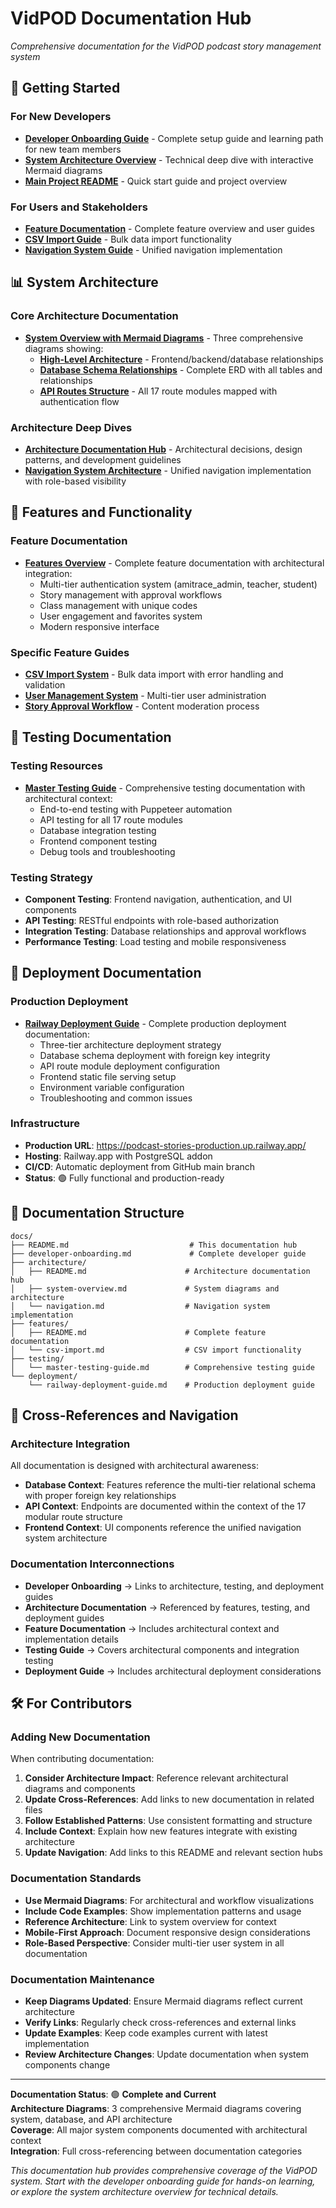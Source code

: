 # VidPOD Documentation Hub

*Comprehensive documentation for the VidPOD podcast story management system*

## 🚀 Getting Started

### For New Developers
- **[Developer Onboarding Guide](./developer-onboarding.md)** - Complete setup guide and learning path for new team members
- **[System Architecture Overview](./architecture/system-overview.md)** - Technical deep dive with interactive Mermaid diagrams
- **[Main Project README](../README.md)** - Quick start guide and project overview

### For Users and Stakeholders
- **[Feature Documentation](./features/README.md)** - Complete feature overview and user guides
- **[CSV Import Guide](./features/csv-import.md)** - Bulk data import functionality
- **[Navigation System Guide](./architecture/navigation.md)** - Unified navigation implementation

## 📊 System Architecture

### Core Architecture Documentation
- **[System Overview with Mermaid Diagrams](./architecture/system-overview.md)** - Three comprehensive diagrams showing:
  - **[High-Level Architecture](./architecture/system-overview.md#high-level-architecture)** - Frontend/backend/database relationships
  - **[Database Schema Relationships](./architecture/system-overview.md#database-schema-relationships)** - Complete ERD with all tables and relationships
  - **[API Routes Structure](./architecture/system-overview.md#api-routes-structure)** - All 17 route modules mapped with authentication flow

### Architecture Deep Dives
- **[Architecture Documentation Hub](./architecture/README.md)** - Architectural decisions, design patterns, and development guidelines
- **[Navigation System Architecture](./architecture/navigation.md)** - Unified navigation implementation with role-based visibility

## 🎯 Features and Functionality

### Feature Documentation
- **[Features Overview](./features/README.md)** - Complete feature documentation with architectural integration:
  - Multi-tier authentication system (amitrace_admin, teacher, student)
  - Story management with approval workflows
  - Class management with unique codes
  - User engagement and favorites system
  - Modern responsive interface

### Specific Feature Guides
- **[CSV Import System](./features/csv-import.md)** - Bulk data import with error handling and validation
- **[User Management System](./features/README.md#user-management-features)** - Multi-tier user administration
- **[Story Approval Workflow](./features/README.md#story-approval-workflow)** - Content moderation process

## 🧪 Testing Documentation

### Testing Resources
- **[Master Testing Guide](./testing/master-testing-guide.md)** - Comprehensive testing documentation with architectural context:
  - End-to-end testing with Puppeteer automation
  - API testing for all 17 route modules
  - Database integration testing
  - Frontend component testing
  - Debug tools and troubleshooting

### Testing Strategy
- **Component Testing**: Frontend navigation, authentication, and UI components
- **API Testing**: RESTful endpoints with role-based authorization
- **Integration Testing**: Database relationships and approval workflows
- **Performance Testing**: Load testing and mobile responsiveness

## 🚀 Deployment Documentation

### Production Deployment
- **[Railway Deployment Guide](./deployment/railway-deployment-guide.md)** - Complete production deployment documentation:
  - Three-tier architecture deployment strategy
  - Database schema deployment with foreign key integrity
  - API route module deployment configuration
  - Frontend static file serving setup
  - Environment variable configuration
  - Troubleshooting and common issues

### Infrastructure
- **Production URL**: https://podcast-stories-production.up.railway.app/
- **Hosting**: Railway.app with PostgreSQL addon
- **CI/CD**: Automatic deployment from GitHub main branch
- **Status**: 🟢 Fully functional and production-ready

## 📁 Documentation Structure

```
docs/
├── README.md                           # This documentation hub
├── developer-onboarding.md             # Complete developer guide
├── architecture/
│   ├── README.md                      # Architecture documentation hub
│   ├── system-overview.md             # System diagrams and architecture
│   └── navigation.md                  # Navigation system implementation
├── features/
│   ├── README.md                      # Complete feature documentation
│   └── csv-import.md                  # CSV import functionality
├── testing/
│   └── master-testing-guide.md        # Comprehensive testing guide
└── deployment/
    └── railway-deployment-guide.md    # Production deployment guide
```

## 🔗 Cross-References and Navigation

### Architecture Integration
All documentation is designed with architectural awareness:

- **Database Context**: Features reference the multi-tier relational schema with proper foreign key relationships
- **API Context**: Endpoints are documented within the context of the 17 modular route structure
- **Frontend Context**: UI components reference the unified navigation system architecture

### Documentation Interconnections
- **Developer Onboarding** → Links to architecture, testing, and deployment guides
- **Architecture Documentation** → Referenced by features, testing, and deployment guides  
- **Feature Documentation** → Includes architectural context and implementation details
- **Testing Guide** → Covers architectural components and integration testing
- **Deployment Guide** → Includes architectural deployment considerations

## 🛠️ For Contributors

### Adding New Documentation
When contributing documentation:

1. **Consider Architecture Impact**: Reference relevant architectural diagrams and components
2. **Update Cross-References**: Add links to new documentation in related files
3. **Follow Established Patterns**: Use consistent formatting and structure
4. **Include Context**: Explain how new features integrate with existing architecture
5. **Update Navigation**: Add links to this README and relevant section hubs

### Documentation Standards
- **Use Mermaid Diagrams**: For architectural and workflow visualizations
- **Include Code Examples**: Show implementation patterns and usage
- **Reference Architecture**: Link to system overview for context
- **Mobile-First Approach**: Document responsive design considerations
- **Role-Based Perspective**: Consider multi-tier user system in all documentation

### Documentation Maintenance
- **Keep Diagrams Updated**: Ensure Mermaid diagrams reflect current architecture
- **Verify Links**: Regularly check cross-references and external links
- **Update Examples**: Keep code examples current with latest implementation
- **Review Architecture Changes**: Update documentation when system components change

---

**Documentation Status**: 🟢 **Complete and Current**  
**Architecture Diagrams**: 3 comprehensive Mermaid diagrams covering system, database, and API architecture  
**Coverage**: All major system components documented with architectural context  
**Integration**: Full cross-referencing between documentation categories  

*This documentation hub provides comprehensive coverage of the VidPOD system. Start with the developer onboarding guide for hands-on learning, or explore the system architecture overview for technical details.*